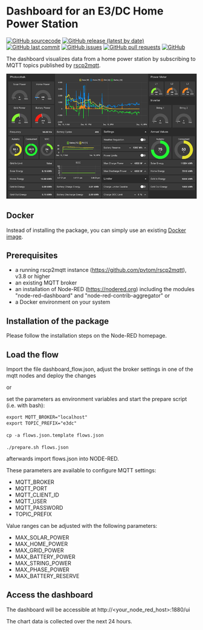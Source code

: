 # Dashboard for an E3/DC Home Power Station
[![GitHub sourcecode](https://img.shields.io/badge/Source-GitHub-green)](https://github.com/pvtom/rscp2mqtt-dashboard/)
[![GitHub release (latest by date)](https://img.shields.io/github/v/release/pvtom/rscp2mqtt-dashboard)](https://github.com/pvtom/rscp2mqtt-dashboard/releases/latest)
[![GitHub last commit](https://img.shields.io/github/last-commit/pvtom/rscp2mqtt-dashboard)](https://github.com/pvtom/rscp2mqtt-dashboard/commits)
[![GitHub issues](https://img.shields.io/github/issues/pvtom/rscp2mqtt-dashboard)](https://github.com/pvtom/rscp2mqtt-dashboard/issues)
[![GitHub pull requests](https://img.shields.io/github/issues-pr/pvtom/rscp2mqtt-dashboard)](https://github.com/pvtom/rscp2mqtt-dashboard/pulls)
[![GitHub](https://img.shields.io/github/license/pvtom/rscp2mqtt-dashboard)](https://github.com/pvtom/rscp2mqtt-dashboard/blob/main/LICENSE)

The dashboard visualizes data from a home power station by subscribing to MQTT topics published by [rscp2mqtt](https://github.com/pvtom/rscp2mqtt).

![Dashboard](dashboard.png)

## Docker

Instead of installing the package, you can simply use an existing [Docker image](DOCKER.md).

## Prerequisites

- a running rscp2mqtt instance (https://github.com/pvtom/rscp2mqtt), v3.8 or higher
- an existing MQTT broker
- an installation of Node-RED (https://nodered.org)
  including the modules "node-red-dashboard" and "node-red-contrib-aggregator" or
- a Docker environment on your system

## Installation of the package

Please follow the installation steps on the Node-RED homepage.

## Load the flow

Import the file dashboard_flow.json, adjust the broker settings in one of the mqtt nodes and deploy the changes

or

set the parameters as environment variables and start the prepare script (i.e. with bash):

```
export MQTT_BROKER="localhost"
export TOPIC_PREFIX="e3dc"

cp -a flows.json.template flows.json

./prepare.sh flows.json
```

afterwards import flows.json into NODE-RED.

These parameters are available to configure MQTT settings:

- MQTT_BROKER
- MQTT_PORT
- MQTT_CLIENT_ID
- MQTT_USER
- MQTT_PASSWORD
- TOPIC_PREFIX

Value ranges can be adjusted with the following parameters:

- MAX_SOLAR_POWER
- MAX_HOME_POWER
- MAX_GRID_POWER
- MAX_BATTERY_POWER
- MAX_STRING_POWER
- MAX_PHASE_POWER
- MAX_BATTERY_RESERVE

## Access the dashboard

The dashboard will be accessible at http://<your_node_red_host>:1880/ui

The chart data is collected over the next 24 hours.
